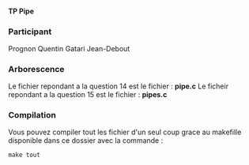 #### TP Pipe

### Participant 
Prognon Quentin
Gatari Jean-Debout

### Arborescence

Le fichier repondant a la question 14 est le fichier : **pipe.c**
Le ficheir repondant a la question 15 est le fichier : **pipes.c**

### Compilation

Vous pouvez compiler tout les fichier d'un seul coup grace au makefille disponible dans ce dossier avec
la commande :

```
make tout
```
